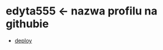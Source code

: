 # edyta555 <- nazwa profilu na githubie

- [deploy](https://webapp-daftacademy-2-6itae6v1d-edyta555.vercel.app/)